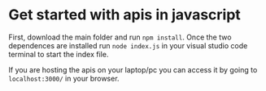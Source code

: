 # Get started with apis in javascript

First, download the main folder and run `npm install`. Once the two dependences are installed run `node index.js` in your visual studio code terminal to start the index file.

If you are hosting the apis on your laptop/pc you can access it by going to `localhost:3000/` in your browser.
